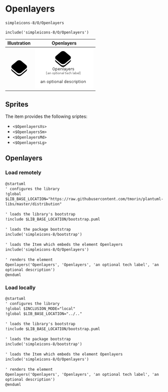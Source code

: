 # Openlayers


```text
simpleicons-8/O/Openlayers
```

```text
include('simpleicons-8/O/Openlayers')
```



| Illustration | Openlayers |
| :---: | :---: |
| ![illustration for Illustration](../../simpleicons-8/O/Openlayers.png) | ![illustration for Openlayers](../../simpleicons-8/O/Openlayers.Local.png) |



## Sprites
The item provides the following sriptes:

- `<$OpenlayersXs>`
- `<$OpenlayersSm>`
- `<$OpenlayersMd>`
- `<$OpenlayersLg>`





## Openlayers

### Load remotely
```plantuml
@startuml
' configures the library
!global $LIB_BASE_LOCATION="https://raw.githubusercontent.com/tmorin/plantuml-libs/master/distribution"

' loads the library's bootstrap
!include $LIB_BASE_LOCATION/bootstrap.puml

' loads the package bootstrap
include('simpleicons-8/bootstrap')

' loads the Item which embeds the element Openlayers
include('simpleicons-8/O/Openlayers')

' renders the element
Openlayers('Openlayers', 'Openlayers', 'an optional tech label', 'an optional description')
@enduml
```

### Load locally
```plantuml
@startuml
' configures the library
!global $INCLUSION_MODE="local"
!global $LIB_BASE_LOCATION="../.."

' loads the library's bootstrap
!include $LIB_BASE_LOCATION/bootstrap.puml

' loads the package bootstrap
include('simpleicons-8/bootstrap')

' loads the Item which embeds the element Openlayers
include('simpleicons-8/O/Openlayers')

' renders the element
Openlayers('Openlayers', 'Openlayers', 'an optional tech label', 'an optional description')
@enduml
```

